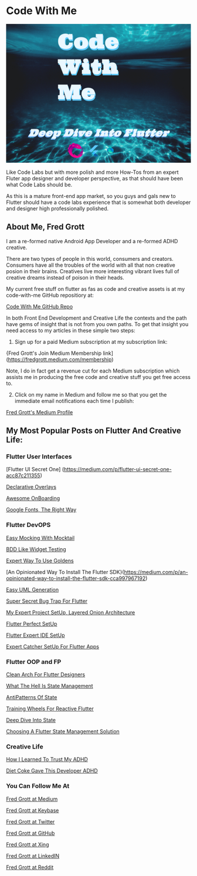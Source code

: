 # Code With Me

![code with me](./media/code-with-me.png)

Like Code Labs but with more polish and more How-Tos from an expert Fluter app designer and developer perspective, as that should have been what Code Labs should be.

As this is a mature front-end app market, so you guys and gals new to Flutter should have a code labs experience that is somewhat both developer and designer high professionally polished.  

## About Me, Fred Grott

I am a re-formed native Android App Developer and a re-formed ADHD creative.

There are two types of people in this world, consumers and creators. Consumers have all the troubles of the world with all that non creative posion in their brains.  Creatives live more interesting vibrant lives full of creative dreams instead of poison in their heads.

My current free stuff on flutter as fas as code and creative assets is at my code-with-me GitHub repositiory at:

[Code With Me GitHub Repo](https://github.com/fredgrott/code_with_me)

In both Front End Development and Creative Life the contexts and the path have gems of insight that is not from you own paths. To get that insight you need access to my articles in these simple two steps:

1. Sign up for a paid Medium subscription at my subscription link:

{Fred Grott's Join Medium Membership link](https://fredgrott.medium.com/membership)



Note, I do in fact get a revenue cut for each Medium subscription which assists me in producing the free code and creative stuff you get free access to.

2. Click on my name in Medium and follow me so that you get the immediate email notifications each time I publish:

[Fred Grott's Medium Profile](https://fredgrott.medium.com/)



## My Most Popular Posts on Flutter And Creative Life:


### Flutter User Interfaces

[Flutter UI Secret One]
(https://medium.com/p/flutter-ui-secret-one-acc87c211355)

[Declarative Overlays](https://medium.com/p/declarative-overlays-1c4f744d1c6e)

[Awesome OnBoarding](https://medium.com/p/awesome-onboarding-6b61a1d077ef)

[Google Fonts, The Right Way](https://medium.com/p/google-fonts-the-right-way-72a715f046a3)

### Flutter DevOPS

[Easy Mocking With Mocktail](https://medium.com/p/easy-mocking-with-mocktail-f3fd10a1eecd)

[BDD Like Widget Testing](https://medium.com/p/bdd-like-widget-testing-bb95b12edac7)

[Expert Way To Use Goldens](https://medium.com/p/expert-way-to-use-goldens-45b46aa8e2c3)

[An Opinionated Way To Install The Flutter SDK}(https://medium.com/p/an-opinionated-way-to-install-the-flutter-sdk-cca997967192)

[Easy UML Generation](https://medium.com/p/easy-uml-generation-e6e16e5c8b0a)

[Super Secret Bug Trap For Flutter](https://medium.com/geekculture/super-secret-bug-trap-for-flutter-c89d36974b96)

[My Expert Project SetUp, Layered Onion Architecture](https://medium.com/geekculture/my-expert-project-setup-layered-onion-architecture-5dd06e29ee9f)

[Flutter Perfect SetUp](https://medium.com/codex/flutter-perfect-setup-c5462b412f78)

[Flutter Expert IDE SetUp](https://medium.com/geekculture/flutter-expert-ide-set-up-25791ce690c)

[Expert Catcher SetUp For Flutter Apps](https://medium.com/p/expert-catcher-setup-for-flutter-apps-a9ee3a6a9e08)

### Flutter OOP and FP

[Clean Arch For Flutter Designers](https://medium.com/p/clean-arch-for-flutter-designers-b8076416d2ca)

[What The Hell Is State Management](https://medium.com/p/what-the-hell-is-state-management-ee49559e6f48)

[AntiPatterns Of State](https://medium.com/p/anitpatterns-of-state-610dae657ac6)

[Training Wheels For Reactive Flutter](https://medium.com/p/training-wheels-for-reactive-flutter-d1ae35c47787)


[Deep Dive Into State](https://medium.com/geekculture/deep-dive-into-state-34b443da3573)

[Choosing A Flutter State Management Solution](https://medium.com/p/choosing-a-flutter-state-management-solution-cccf1b2acf10)

### Creative Life

[How I Learned To Trust My ADHD](https://medium.com/p/how-i-learned-to-trust-my-adhd-dbf4f80518cc)

[Diet Coke Gave This Developer ADHD](https://medium.com/p/diet-coke-gave-hits-developer-adhd-cd4d7f3f73cd)

### You Can Follow Me At

[Fred Grott at Medium](https://fredgrott.medium.com)

[Fred Grott at Keybase](https://keybase.io/fredgrott)


[Fred Grott at Twitter](https://twitter.com/fredgrott)


[Fred Grott at GitHub](https://github.com/fredgrott)


[Fred Grott at Xing](https://www.xing.com/profile/Fred_Grott/cv)


[Fred Grott at LinkedIN](https://www.linkedin.com/in/fredgrottstartupfluttermobileappdesigner/)

[Fred Grott at Reddit](https://www.reddit.com/user/fredgrott)
